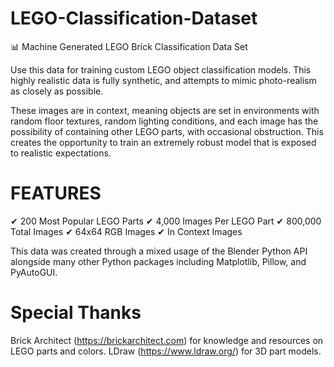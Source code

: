 # LEGO-Classification-Dataset
📊 Machine Generated LEGO Brick Classification Data Set

Use this data for training custom LEGO object classification models. This highly realistic data is fully synthetic, and attempts to mimic photo-realism as closely as possible.

These images are in context, meaning objects are set in environments with random floor textures, random lighting conditions, and each image has the possibility of containing other LEGO parts, with occasional obstruction. This creates the opportunity to train an extremely robust model that is exposed to realistic expectations.

# FEATURES
✔ 200 Most Popular LEGO Parts
✔ 4,000 Images Per LEGO Part
✔ 800,000 Total Images
✔ 64x64 RGB Images
✔ In Context Images

This data was created through a mixed usage of the Blender Python API alongside many other Python packages including Matplotlib, Pillow, and PyAutoGUI.

# Special Thanks

Brick Architect (https://brickarchitect.com) for knowledge and resources on LEGO parts and colors.
LDraw (https://www.ldraw.org/) for 3D part models.
